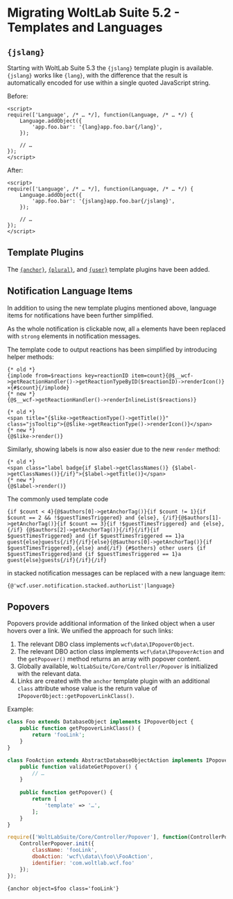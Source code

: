 # Migrating WoltLab Suite 5.2 - Templates and Languages

## `{jslang}`

Starting with WoltLab Suite 5.3 the `{jslang}` template plugin is available.
`{jslang}` works like `{lang}`, with the difference that the result is automatically encoded for use within a single quoted JavaScript string.

Before:

```smarty
<script>
require(['Language', /* … */], function(Language, /* … */) {
    Language.addObject({
        'app.foo.bar': '{lang}app.foo.bar{/lang}',
    });

    // …
});
</script>
```

After:

```smarty
<script>
require(['Language', /* … */], function(Language, /* … */) {
    Language.addObject({
        'app.foo.bar': '{jslang}app.foo.bar{/jslang}',
    });

    // …
});
</script>
```

## Template Plugins

The [`{anchor}`](../../view/template-plugins.md#53-anchor), [`{plural}`](../../view/template-plugins.md#53-plural), and [`{user}`](../../view/template-plugins.md#53-user) template plugins have been added.

## Notification Language Items

In addition to using the new template plugins mentioned above, language items for notifications have been further simplified.

As the whole notification is clickable now, all `a` elements have been replaced with `strong` elements in notification messages.

The template code to output reactions has been simplified by introducing helper methods:

```smarty
{* old *}
{implode from=$reactions key=reactionID item=count}{@$__wcf->getReactionHandler()->getReactionTypeByID($reactionID)->renderIcon()}×{#$count}{/implode}
{* new *}
{@$__wcf->getReactionHandler()->renderInlineList($reactions)}

{* old *}
<span title="{$like->getReactionType()->getTitle()}" class="jsTooltip">{@$like->getReactionType()->renderIcon()}</span>
{* new *}
{@$like->render()}
```

Similarly, showing labels is now also easier due to the new `render` method:

```smarty
{* old *}
<span class="label badge{if $label->getClassNames()} {$label->getClassNames()}{/if}">{$label->getTitle()}</span>
{* new *}
{@$label->render()}
```

The commonly used template code

```smarty
{if $count < 4}{@$authors[0]->getAnchorTag()}{if $count != 1}{if $count == 2 && !$guestTimesTriggered} and {else}, {/if}{@$authors[1]->getAnchorTag()}{if $count == 3}{if !$guestTimesTriggered} and {else}, {/if} {@$authors[2]->getAnchorTag()}{/if}{/if}{if $guestTimesTriggered} and {if $guestTimesTriggered == 1}a guest{else}guests{/if}{/if}{else}{@$authors[0]->getAnchorTag()}{if $guestTimesTriggered},{else} and{/if} {#$others} other users {if $guestTimesTriggered}and {if $guestTimesTriggered == 1}a guest{else}guests{/if}{/if}{/if}
```

in stacked notification messages can be replaced with a new language item:

```smarty
{@'wcf.user.notification.stacked.authorList'|language}
```

## Popovers

Popovers provide additional information of the linked object when a user hovers over a link.
We unified the approach for such links:

1. The relevant DBO class implements `wcf\data\IPopoverObject`.
2. The relevant DBO action class implements `wcf\data\IPopoverAction` and the `getPopover()` method returns an array with popover content.
3. Globally available, `WoltLabSuite/Core/Controller/Popover` is initialized with the relevant data.
4. Links are created with the `anchor` template plugin with an additional `class` attribute whose value is the return value of `IPopoverObject::getPopoverLinkClass()`.

Example:

```php title="files/lib/data/foo/Foo.class.php"
class Foo extends DatabaseObject implements IPopoverObject {
    public function getPopoverLinkClass() {
        return 'fooLink';
    }
}
```

```php title="files/lib/data/foo/FooAction.class.php"
class FooAction extends AbstractDatabaseObjectAction implements IPopoverAction {
    public function validateGetPopover() {
        // …
    }
    
    public function getPopover() {
        return [
            'template' => '…',
        ];
    }
}
```

```js
require(['WoltLabSuite/Core/Controller/Popover'], function(ControllerPopover) {
	ControllerPopover.init({
		className: 'fooLink',
		dboAction: 'wcf\\data\\foo\\FooAction',
		identifier: 'com.woltlab.wcf.foo'
	});
});
```

```smarty
{anchor object=$foo class='fooLink'}
```
